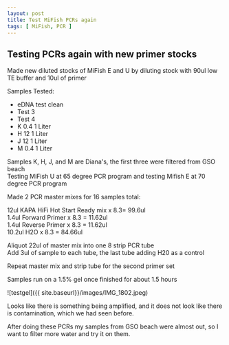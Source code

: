 ```yaml
---
layout: post
title: Test MiFish PCRs again
tags: [ MiFish, PCR ]
---
```


## Testing PCRs again with new primer stocks

Made new diluted stocks of MiFish E and U by diluting stock with 90ul low TE buffer and 10ul of primer

Samples Tested:
- eDNA test clean
- Test 3
- Test 4
- K 0.4 1 Liter
- H 12 1 Liter
- J 12 1 Liter
- M 0.4 1 Liter  

Samples K, H, J, and M are Diana's, the first three were filtered from GSO beach  
Testing MiFish U at 65 degree PCR program and testing Mifish E at 70 degree PCR program

Made 2 PCR master mixes for 16 samples total:

12ul KAPA HiFi Hot Start Ready mix x 8.3= 99.6ul  
1.4ul Forward Primer x 8.3 = 11.62ul  
1.4ul Reverse Primer x 8.3 = 11.62ul  
10.2ul H2O x 8.3 = 84.66ul

Aliquot 22ul of master mix into one 8 strip PCR tube  
Add 3ul of sample to each tube, the last tube adding H20 as a control  

Repeat master mix and strip tube for the second primer set

Samples run on a 1.5% gel once finished for about 1.5 hours

![testgel]({{ site.baseurl}}/images/IMG_1802.jpeg)

Looks like there is something being amplified, and it does not look like there is contamination, which we had seen before.

After doing these PCRs my samples from GSO beach were almost out, so I want to filter more water and try it on them.
